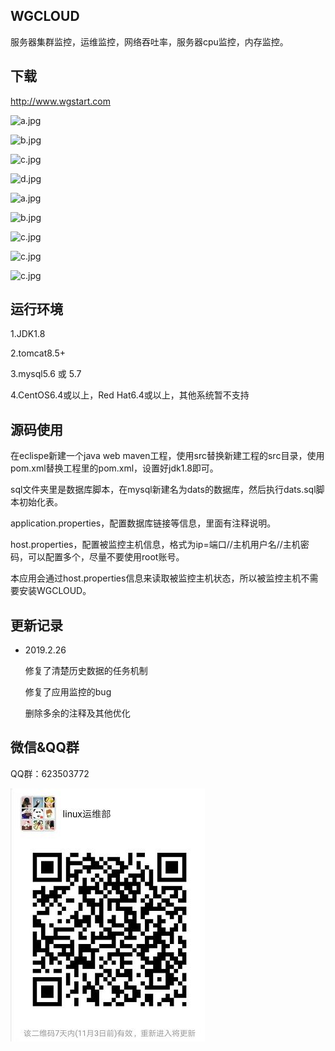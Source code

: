 ## WGCLOUD

服务器集群监控，运维监控，网络吞吐率，服务器cpu监控，内存监控。



## **下载**

http://www.wgstart.com



![a.jpg](https://raw.githubusercontent.com/tianshiyeben/wgcloud/master/demo/a.jpg)

![b.jpg](https://raw.githubusercontent.com/tianshiyeben/wgcloud/master/demo/b.jpg)

![c.jpg](https://raw.githubusercontent.com/tianshiyeben/wgcloud/master/demo/c.jpg)

![d.jpg](https://raw.githubusercontent.com/tianshiyeben/wgcloud/master/demo/d.jpg)



![a.jpg](https://raw.githubusercontent.com/tianshiyeben/wgcloud/master/demo/demo1.jpg)

![b.jpg](https://raw.githubusercontent.com/tianshiyeben/wgcloud/master/demo/demo2.jpg)

![c.jpg](https://raw.githubusercontent.com/tianshiyeben/wgcloud/master/demo/demo3.jpg)

![c.jpg](https://raw.githubusercontent.com/tianshiyeben/wgcloud/master/demo/demo4.jpg)

![c.jpg](https://raw.githubusercontent.com/tianshiyeben/wgcloud/master/demo/demo5.jpg)



## 运行环境

1.JDK1.8

2.tomcat8.5+

3.mysql5.6 或 5.7

4.CentOS6.4或以上，Red Hat6.4或以上，其他系统暂不支持

## 源码使用

在eclispe新建一个java web maven工程，使用src替换新建工程的src目录，使用pom.xml替换工程里的pom.xml，设置好jdk1.8即可。

sql文件夹里是数据库脚本，在mysql新建名为dats的数据库，然后执行dats.sql脚本初始化表。

application.properties，配置数据库链接等信息，里面有注释说明。

host.properties，配置被监控主机信息，格式为ip=端口//主机用户名//主机密码，可以配置多个，尽量不要使用root账号。

本应用会通过host.properties信息来读取被监控主机状态，所以被监控主机不需要安装WGCLOUD。



## 更新记录

- 2019.2.26

  修复了清楚历史数据的任务机制

  修复了应用监控的bug

  删除多余的注释及其他优化

  

## 微信&QQ群

QQ群：623503772

![赞赏](https://raw.githubusercontent.com/tianshiyeben/wgcloud/master/demo/wxq.jpg)